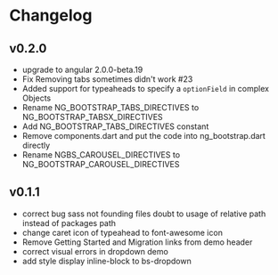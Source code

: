 # Changelog

## v0.2.0

* upgrade to angular 2.0.0-beta.19
* Fix Removing tabs sometimes didn't work #23
* Added support for typeaheads to specify a `optionField` in complex Objects
* Rename NG_BOOTSTRAP_TABS_DIRECTIVES to NG_BOOTSTRAP_TABSX_DIRECTIVES
* Add NG_BOOTSTRAP_TABS_DIRECTIVES constant
* Remove components.dart and put the code into ng_bootstrap.dart directly
* Rename NGBS_CAROUSEL_DIRECTIVES to NG_BOOTSTRAP_CAROUSEL_DIRECTIVES

## v0.1.1

* correct bug sass not founding files doubt to usage of relative path instead of packages path
* change caret icon of typeahead to font-awesome icon
* Remove Getting Started and Migration links from demo header
* correct visual errors in dropdown demo
* add style display inline-block to bs-dropdown